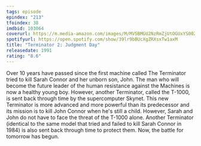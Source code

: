 ```yaml
---
tags: episode
epindex: "213"
tfoindex: 38
imdbid: 103064
coverurl: https://m.media-amazon.com/images/M/MV5BMGU2NzRmZjUtOGUxYS00ZjdjLWEwZWItY2NlM2JhNjkxNTFmXkEyXkFqcGdeQXVyNjU0OTQ0OTY@._V1_SX202_CR0,0,202,300_.jpg
spotifyurl: https://open.spotify.com/show/39lr9bBUcXgZRXsxTw1axM
title: "Terminator 2: Judgment Day"
releasedate: 1991
rating: "8.6"
---
```


Over 10 years have passed since the first machine called The Terminator tried to kill Sarah Connor and her unborn son, John. The man who will become the future leader of the human resistance against the Machines is now a healthy young boy. However, another Terminator, called the T-1000, is sent back through time by the supercomputer Skynet. This new Terminator is more advanced and more powerful than its predecessor and its mission is to kill John Connor when he's still a child. However, Sarah and John do not have to face the threat of the T-1000 alone. Another Terminator (identical to the same model that tried and failed to kill Sarah Connor in 1984) is also sent back through time to protect them. Now, the battle for tomorrow has begun.